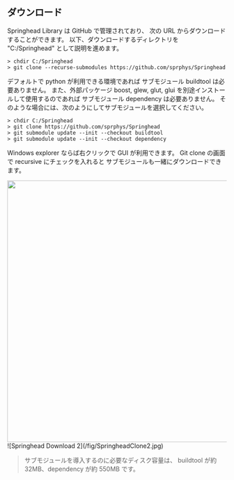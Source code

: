 ## ダウンロード

Springhead Library は GitHub で管理されており、
次の URL からダウンロードすることができます。
以下、ダウンロードするディレクトリを "C:/Springhead" として説明を進めます。

```
> chdir C:/Springhead
> git clone --recurse-submodules https://github.com/sprphys/Springhead
```

デフォルトで python が利用できる環境であれば
サブモジュール buildtool は必要ありません。
また、外部パッケージ boost, glew, glut, glui を別途インストールして使用するのであれば
サブモジュール dependency は必要ありません。
そのような場合には、次のようにしてサブモジュールを選択してください。
```
> chdir C:/Springhead
> git clone https://github.com/sprphys/Springhead
> git submodule update --init --checkout buildtool
> git submodule update --init --checkout dependency
```

Windows explorer ならば右クリックで GUI が利用できます。
Git clone の画面で recursive にチェックを入れると
サブモジュールも一緒にダウンロードできます。

<img src="/fig/SpringheadClone1.jpg" width="600px">
![Springhead Download 2](/fig/SpringheadClone2.jpg)

> サブモジュールを導入するのに必要なディスク容量は、
buildtool が約 32MB、dependency が約 550MB です。

